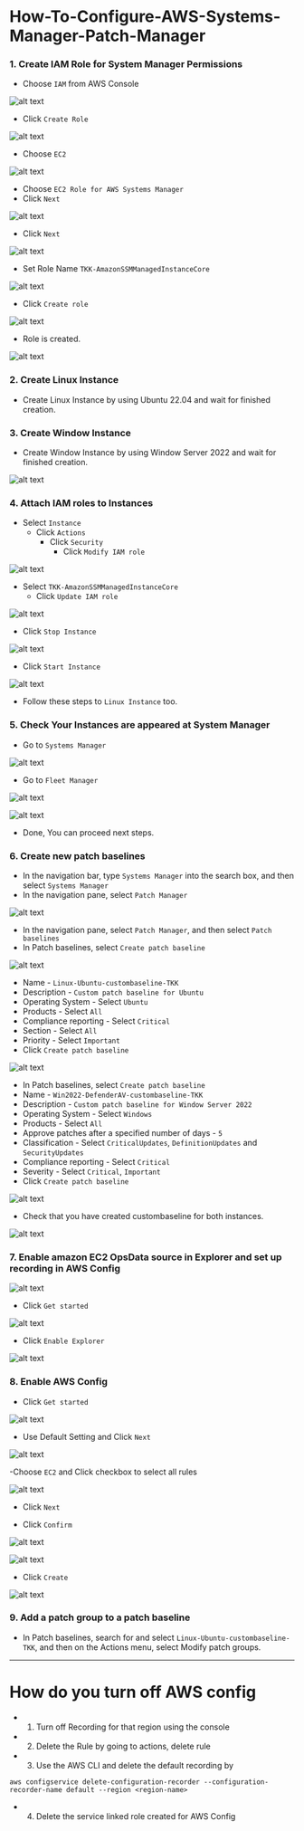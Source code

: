 # How-To-Configure-AWS-Systems-Manager-Patch-Manager


### 1. Create IAM Role for System Manager Permissions ###

- Choose `IAM` from AWS Console

![alt text](image.png)

- Click `Create Role`

![alt text](image-1.png)

- Choose `EC2`

![alt text](image-2.png)

- Choose `EC2 Role for AWS Systems Manager`
- Click `Next`

![alt text](image-3.png)

- Click `Next`

![alt text](image-5.png)

- Set Role Name `TKK-AmazonSSMManagedInstanceCore`

![alt text](image-6.png)

- Click `Create role`

![alt text](image-7.png)

- Role is created.

![alt text](image-8.png)


### 2. Create Linux Instance ###

- Create Linux Instance by using Ubuntu 22.04 and wait for finished creation.

### 3. Create Window Instance ###

- Create Window Instance by using Window Server 2022 and wait for finished creation.

![alt text](image-9.png)

### 4. Attach IAM roles to Instances ###

- Select `Instance` 
    - Click `Actions`
        - Click `Security`
            - Click `Modify IAM role`

![alt text](image-11.png)

- Select `TKK-AmazonSSMManagedInstanceCore`
    - Click `Update IAM role`

![alt text](image-12.png)

- Click `Stop Instance`

![alt text](image-13.png)

- Click `Start Instance`

![alt text](image-14.png)

- Follow these steps to `Linux Instance` too.

### 5. Check Your Instances are appeared at System Manager

- Go to `Systems Manager` 

![alt text](image-15.png)

- Go to `Fleet Manager`

![alt text](image-16.png)

![alt text](image-17.png)

- Done, You can proceed next steps.

### 6. Create new patch baselines ###

- In the navigation bar, type `Systems Manager` into the search box, and then select `Systems Manager`
- In the navigation pane, select `Patch Manager`

![alt text](image-18.png)


- In the navigation pane, select `Patch Manager`, and then select `Patch baselines`
- In Patch baselines, select `Create patch baseline`

![alt text](image-19.png)


- Name - `Linux-Ubuntu-custombaseline-TKK`
- Description - `Custom patch baseline for Ubuntu`
- Operating System - Select `Ubuntu`
- Products - Select `All`
- Compliance reporting - Select `Critical`
- Section - Select `All`
- Priority - Select `Important`
- Click `Create patch baseline`

![alt text](image-21.png)

- In Patch baselines, select `Create patch baseline`
- Name - `Win2022-DefenderAV-custombaseline-TKK`
- Description - `Custom patch baseline for Window Server 2022`
- Operating System - Select `Windows`
- Products - Select `All`
- Approve patches after a specified number of days - `5`
- Classification - Select `CriticalUpdates`, `DefinitionUpdates` and `SecurityUpdates`
- Compliance reporting - Select `Critical`
- Severity - Select `Critical`, `Important`
- Click `Create patch baseline`

![alt text](image-22.png)

- Check that you have created custombaseline for both instances.

![alt text](image-23.png)


### 7. Enable amazon EC2 OpsData source in Explorer and set up recording in AWS Config ###

![alt text](image-24.png)

- Click `Get started`

![alt text](image-25.png)


- Click `Enable Explorer`

![alt text](image-26.png)


### 8. Enable AWS Config

- Click `Get started`

![alt text](image-27.png)

- Use Default Setting and Click `Next`

![alt text](image-28.png)


-Choose `EC2` and Click checkbox to select all rules

![alt text](image-29.png)

- Click `Next`

- Click `Confirm`

![alt text](image-30.png)


![alt text](image-31.png)

- Click `Create`

![alt text](image-32.png)

### 9. Add a patch group to a patch baseline ###

- In Patch baselines, search for and select `Linux-Ubuntu-custombaseline-TKK`, and then on the Actions menu, select Modify patch groups.



------------------------------------

# How do you turn off AWS config #


- 1. Turn off Recording for that region using the console

- 2. Delete the Rule by going to actions, delete rule

- 3. Use the AWS CLI and delete the default recording by

`aws configservice delete-configuration-recorder --configuration-recorder-name default --region <region-name>`

- 4. Delete the service linked role created for AWS Config